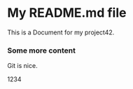 # My README.md file

This is a Document for my project42.

### Some more content

Git is nice.

1234
